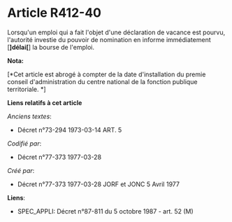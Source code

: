 # Article R412-40

Lorsqu'un emploi qui a fait l'objet d'une déclaration de vacance est pourvu, l'autorité investie du pouvoir de nomination en
informe immédiatement [**]délai[**] la bourse de l'emploi.

**Nota:**

[*Cet article est abrogé à compter de la date d'installation du premie conseil d'administration du centre national de la
fonction publique territoriale. *]

**Liens relatifs à cet article**

_Anciens textes_:

  - Décret n°73-294 1973-03-14 ART. 5

_Codifié par_:

  - Décret n°77-373 1977-03-28

_Créé par_:

  - Décret n°77-373 1977-03-28 JORF et JONC 5 Avril 1977

**Liens**:

  - SPEC_APPLI: Décret n°87-811 du 5 octobre 1987 - art. 52 (M)
